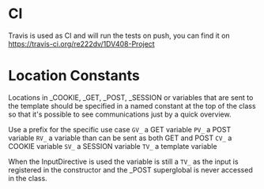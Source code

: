 # CI
Travis is used as CI and will run the tests on push, you can find it on
<https://travis-ci.org/re222dv/1DV408-Project>

# Location Constants
Locations in _COOKIE, _GET, _POST, _SESSION or variables that are sent to the template should be
specified in a named constant at the top of the class so that it's possible to see
communications just by a quick overview.

Use a prefix for the specific use case
`GV_` a GET variable
`PV_` a POST variable
`RV_` a variable than can be sent as both GET and POST
`CV_` a COOKIE variable
`SV_` a SESSION variable
`TV_` a template variable

When the InputDirective is used the variable is still a `TV_` as the input is registered
in the constructor and the _POST superglobal is never accessed in the class. 
